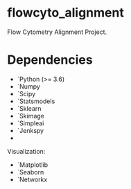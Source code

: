 # flowcyto_alignment
Flow Cytometry Alignment Project.


Dependencies
======================

* `Python (>= 3.6)
* `Numpy 
* `Scipy 
* `Statsmodels
* `Sklearn 
* `Skimage
* `Simpleai 
* `Jenkspy 
* 
Visualization:

* `Matplotlib
* `Seaborn 
* `Networkx

